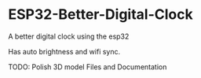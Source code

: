# ESP32-Better-Digital-Clock
A better digital clock using the esp32

Has auto brightness and wifi sync.

TODO: Polish 3D model Files and Documentation
